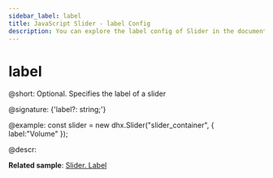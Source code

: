 ```yaml
---
sidebar_label: label
title: JavaScript Slider - label Config 
description: You can explore the label config of Slider in the documentation of the DHTMLX JavaScript UI library. Browse developer guides and API reference, try out code examples and live demos, and download a free 30-day evaluation version of DHTMLX Suite.
---
```


# label

@short: Optional. Specifies the label of a slider

@signature: {'label?: string;'}

@example:
const slider = new dhx.Slider("slider_container", { 
   label:"Volume" 
});

@descr:

**Related sample**: [Slider. Label](https://snippet.dhtmlx.com/4o7yttam)

[comment]: # (@related: slider/initializing_slider.md#configuration-properties slider/configuring_slider.md#slider-label)
